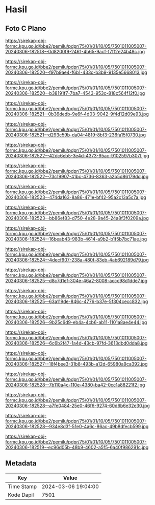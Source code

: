 # Hasil

## Foto C Plano

https://sirekap-obj-formc.kpu.go.id/bbe2/pemilu/pdpr/75/01/01/10/05/7501011005007-20240306-182518--0d8200f9-2461-4b65-9acf-f7ff2e24b48c.jpg

https://sirekap-obj-formc.kpu.go.id/bbe2/pemilu/pdpr/75/01/01/10/05/7501011005007-20240306-182520--f97b9ae4-f6b1-433c-b3b9-9135e5668013.jpg

https://sirekap-obj-formc.kpu.go.id/bbe2/pemilu/pdpr/75/01/01/10/05/7501011005007-20240306-182520--b38191f7-7ba7-4543-953c-818c564f12f0.jpg

https://sirekap-obj-formc.kpu.go.id/bbe2/pemilu/pdpr/75/01/01/10/05/7501011005007-20240306-182521--0b36dedb-9e6f-4d03-9042-9f4d12d09e93.jpg

https://sirekap-obj-formc.kpu.go.id/bbe2/pemilu/pdpr/75/01/01/10/05/7501011005007-20240306-182521--d293c59b-da04-4819-8bf3-236fa15f0730.jpg

https://sirekap-obj-formc.kpu.go.id/bbe2/pemilu/pdpr/75/01/01/10/05/7501011005007-20240306-182522--42dc6eb5-3e4d-4373-95ac-9102597b307f.jpg

https://sirekap-obj-formc.kpu.go.id/bbe2/pemilu/pdpr/75/01/01/10/05/7501011005007-20240306-182522--73c19907-41bc-4736-8363-a2b5d86179dd.jpg

https://sirekap-obj-formc.kpu.go.id/bbe2/pemilu/pdpr/75/01/01/10/05/7501011005007-20240306-182523--474da163-8a86-471e-bf42-95a2c13a5c7a.jpg

https://sirekap-obj-formc.kpu.go.id/bbe2/pemilu/pdpr/75/01/01/10/05/7501011005007-20240306-182523--bb86ef83-d750-4e28-9a45-24a8f3f0209a.jpg

https://sirekap-obj-formc.kpu.go.id/bbe2/pemilu/pdpr/75/01/01/10/05/7501011005007-20240306-182524--16beab43-983b-4614-a9b2-b1f5b7bc71ae.jpg

https://sirekap-obj-formc.kpu.go.id/bbe2/pemilu/pdpr/75/01/01/10/05/7501011005007-20240306-182524--4decf907-238a-480f-83eb-4ab692189d79.jpg

https://sirekap-obj-formc.kpu.go.id/bbe2/pemilu/pdpr/75/01/01/10/05/7501011005007-20240306-182525--d8c7d1ef-304e-46a2-8008-accc98d1dde7.jpg

https://sirekap-obj-formc.kpu.go.id/bbe2/pemilu/pdpr/75/01/01/10/05/7501011005007-20240306-182525--63a119de-846c-4776-b37e-5f304cecc832.jpg

https://sirekap-obj-formc.kpu.go.id/bbe2/pemilu/pdpr/75/01/01/10/05/7501011005007-20240306-182526--9b25c6d9-eb4a-4cb6-ab11-1101a8ae4e44.jpg

https://sirekap-obj-formc.kpu.go.id/bbe2/pemilu/pdpr/75/01/01/10/05/7501011005007-20240306-182526--6c6b2f47-1a4d-43cb-97fd-3613dbd0dda8.jpg

https://sirekap-obj-formc.kpu.go.id/bbe2/pemilu/pdpr/75/01/01/10/05/7501011005007-20240306-182527--18f4bee3-31b8-493b-a12d-65980a9ca392.jpg

https://sirekap-obj-formc.kpu.go.id/bbe2/pemilu/pdpr/75/01/01/10/05/7501011005007-20240306-182528--7b110a4c-110e-4380-ba42-0cc1a88221f2.jpg

https://sirekap-obj-formc.kpu.go.id/bbe2/pemilu/pdpr/75/01/01/10/05/7501011005007-20240306-182528--a7fe0484-25e0-46f6-9274-60d6b6e32e30.jpg

https://sirekap-obj-formc.kpu.go.id/bbe2/pemilu/pdpr/75/01/01/10/05/7501011005007-20240306-182528--934e8d3f-51e0-4a6c-86ac-49b8dfecb599.jpg

https://sirekap-obj-formc.kpu.go.id/bbe2/pemilu/pdpr/75/01/01/10/05/7501011005007-20240306-182519--ec96d05b-48b9-4602-a5f5-6a40f986291c.jpg


## Metadata

| Key        | Value               |
| ---------- | ------------------- |
| Time Stamp | 2024-03-06 19:04:00 |
| Kode Dapil | 7501                |




